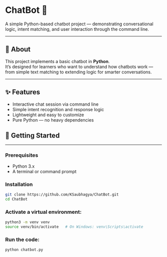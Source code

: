 # ChatBot 🧠
A simple Python-based chatbot project — demonstrating conversational logic, intent matching, and user interaction through the command line.

---

## 🧐 About
This project implements a basic chatbot in **Python**.  
It’s designed for learners who want to understand how chatbots work — from simple text matching to extending logic for smarter conversations.

---

## ✨ Features
- Interactive chat session via command line  
- Simple intent recognition and response logic  
- Lightweight and easy to customize  
- Pure Python — no heavy dependencies  
## 🚀 Getting Started

---

### Prerequisites
- Python 3.x  
- A terminal or command prompt  

### Installation
```bash
git clone https://github.com/KSaubhagya/ChatBot.git
cd ChatBot
```

### Activate a virtual environment:
```bash
python3 -m venv venv
source venv/bin/activate   # On Windows: venv\Scripts\activate
```

### Run the code:
```bash
python chatbot.py
```

